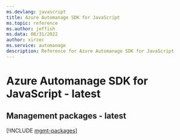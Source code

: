 ```yaml
---
ms.devlang: javascript
title: Azure Automanage SDK for JavaScript
ms.topic: reference
ms.author: jeffish
ms.data: 08/31/2022
author: xirzec
ms.service: automanage
description: Reference for Azure Automanage SDK for JavaScript
---
```

# Azure Automanage SDK for JavaScript - latest

## Management packages - latest
[!INCLUDE [mgmt-packages](automanage-mgmt-index.md)]